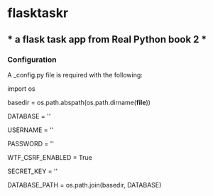 # flasktaskr
## * a flask task app from Real Python book 2 *

### Configuration
A _config.py file is required with the following:

import os

basedir = os.path.abspath(os.path.dirname(__file__))

DATABASE = ''

USERNAME = ''

PASSWORD = ''

WTF_CSRF_ENABLED = True

SECRET_KEY = ''

DATABASE_PATH = os.path.join(basedir, DATABASE)

